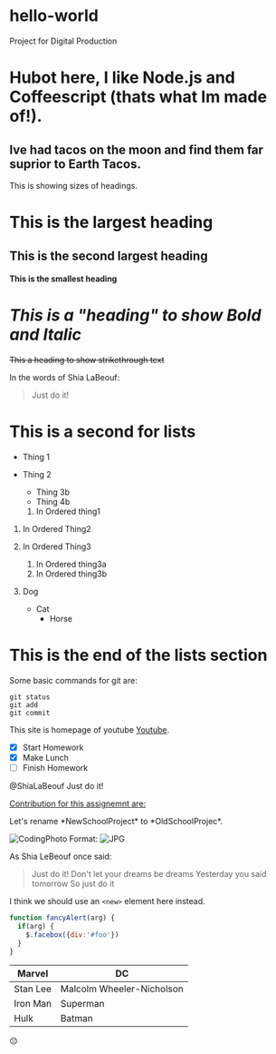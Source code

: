 # hello-world
Project for Digital Production

# **Hubot here, I like Node.js and Coffeescript (thats what Im made of!).**
## Ive had tacos on the moon and find them far suprior to Earth Tacos. 

This is showing sizes of headings. 

# This is the largest heading
## This is the second largest heading
#### This is the smallest heading

# _This is a "heading" to show Bold and Italic_

~~This a heading to show strikethrough text~~

In the words of Shia LaBeouf:

> Just do it!

# This is a second for lists

* Thing 1
* Thing 2
  * Thing 3b
  * Thing 4b
  
  1. In Ordered thing1
1. In Ordered Thing2
1. In Ordered Thing3
   1. In Ordered thing3a
   1. In Ordered thing3b
  
1. Dog
   - Cat
     - Horse
 
 # This is the end of the lists section
 
 Some basic commands for git are:
```
git status
git add
git commit
```

This site is homepage of youtube [Youtube](https://www.youtube.com/).

- [x] Start Homework
- [x] Make Lunch
- [ ] Finish Homework

@ShiaLaBeouf Just do it!

[Contribution for this assignemnt are:](https://www.facebook.com/abigail.rahman.1)

Let's rename \*NewSchoolProject\* to \*OldSchoolProjec\*.

![CodingPhoto](https://images.readwrite.com/wp-content/uploads/2018/04/coding-825x500.jpg)
Format: ![JPG](JPG)

As Shia LeBeouf once said:

> Just do it!
> Don't let your dreams be dreams
> Yesterday you said tomorrow
> So just do it

I think we should use an
`<new>` element here instead.

```javascript
function fancyAlert(arg) {
  if(arg) {
    $.facebox({div:'#foo'})
  }
}
```

Marvel | DC
------------ | -------------
Stan Lee | Malcolm Wheeler-Nicholson
Iron Man | Superman
Hulk | Batman

:pensive:
